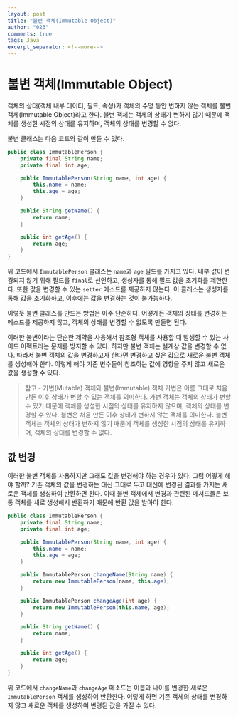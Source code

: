 ```yaml
---
layout: post
title: "불변 객체(Immutable Object)"
author: "023"
comments: true
tags: Java
excerpt_separator: <!--more-->
---
```


# 불변 객체(Immutable Object)
객체의 상태(객체 내부 데이터, 필드, 속성)가 객체의 수명 동안 변하지 않는 객체를 불변 객체(Immutable Object)라고 한다.
불변 객체는 객체의 상태가 변하지 않기 때문에 객체를 생성한 시점의 상태를 유지하며, 객체의 상태를 변경할 수 없다.

불변 클래스는 다음 코드와 같이 만들 수 있다.

```java
public class ImmutablePerson {
    private final String name;
    private final int age;

    public ImmutablePerson(String name, int age) {
        this.name = name;
        this.age = age;
    }

    public String getName() {
        return name;
    }

    public int getAge() {
        return age;
    }
}
```

위 코드에서 `ImmutablePerson` 클래스는 `name`과 `age` 필드를 가지고 있다.
내부 값이 변경되지 않기 위해 필드를 `final`로 선언하고, 생성자를 통해 필드 값을 초기화를 제한한다.
또한 값을 변경할 수 있는 `setter` 메소드를 제공하지 않는다.
이 클래스는 생성자를 통해 값을 초기화하고, 이후에는 값을 변경하는 것이 불가능하다.

이렇듯 불변 클래스를 만드는 방법은 아주 단순하다. 
어떻게든 객체의 상태를 변경하는 메소드를 제공하지 않고, 객체의 상태를 변경할 수 없도록 만들면 된다.

이러한 불변이라는 단순한 제약을 사용해서 참조형 객체를 사용할 때 발생할 수 있는 사이드 이펙트라는 문제를 방지할 수 있다.
하지만 불변 객체는 설계상 값을 변경할 수 없다.
따라서 불변 객체의 값을 변경하고자 한다면 변경하고 싶은 값으로 새로운 불변 객체를 생성해야 한다.
이렇게 해야 기존 변수들이 참조하는 값에 영향을 주지 않고 새로운 값을 생성할 수 있다.

> 참고 - 가변(Mutable) 객체와 불변(Immutable) 객체
> 가변은 이름 그대로 처음 만든 이후 상태가 변할 수 있는 객체를 의미한다.
> 가변 객체는 객체의 상태가 변할 수 있기 때문에 객체를 생성한 시점의 상태를 유지하지 않으며, 객체의 상태를 변경할 수 있다.
> 불변은 처음 만든 이후 상태가 변하지 않는 객체를 의미한다.
> 불변 객체는 객체의 상태가 변하지 않기 때문에 객체를 생성한 시점의 상태를 유지하며, 객체의 상태를 변경할 수 없다.

## 값 변경
이러한 불변 객체를 사용하지만 그래도 값을 변경해야 하는 경우가 있다.
그럼 어떻게 해야 할까?
기존 객체의 값을 변경하는 대신 그대로 두고 대신에 변경된 결과를 가지는 새로운 객체를 생성하여 반환하면 된다.
이때 불변 객체에서 변경과 관련된 메서드들은 보통 객체를 새로 생성해서 반환하기 때문에
반환 값을 받아야 한다.

```java
public class ImmutablePerson {
    private final String name;
    private final int age;

    public ImmutablePerson(String name, int age) {
        this.name = name;
        this.age = age;
    }

    public ImmutablePerson changeName(String name) {
        return new ImmutablePerson(name, this.age);
    }

    public ImmutablePerson changeAge(int age) {
        return new ImmutablePerson(this.name, age);
    }

    public String getName() {
        return name;
    }

    public int getAge() {
        return age;
    }
}
```

위 코드에서 `changeName`과 `changeAge` 메소드는 이름과 나이를 변경한 새로운 `ImmutablePerson` 객체를 생성하여 반환한다.
이렇게 하면 기존 객체의 상태를 변경하지 않고 새로운 객체를 생성하여 변경된 값을 가질 수 있다.

